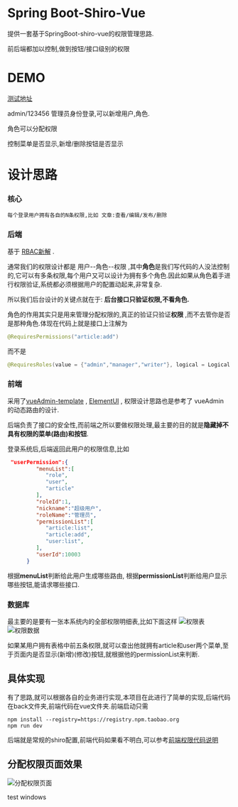 # Spring Boot-Shiro-Vue
提供一套基于SpringBoot-shiro-vue的权限管理思路.

前后端都加以控制,做到按钮/接口级别的权限

# DEMO
[测试地址](http://g.heeexy.com)

admin/123456 管理员身份登录,可以新增用户,角色.

角色可以分配权限

控制菜单是否显示,新增/删除按钮是否显示

# 设计思路

### 核心

 	每个登录用户拥有各自的N条权限,比如 文章:查看/编辑/发布/删除

### 后端

基于 [RBAC新解](http://globeeip.iteye.com/blog/1236167) . 

通常我们的权限设计都是 用户--角色--权限 ,其中**角色**是我们写代码的人没法控制的,它可以有多条权限,每个用户又可以设计为拥有多个角色.因此如果从角色着手进行权限验证,系统都必须根据用户的配置动起来,非常复杂.

所以我们后台设计的关键点就在于: **后台接口只验证权限,不看角色.**

角色的作用其实只是用来管理分配权限的,真正的验证只验证**权限** ,而不去管你是否是那种角色.体现在代码上就是接口上注解为

```java
@RequiresPermissions("article:add")
```

而不是

```java
@RequiresRoles(value = {"admin","manager","writer"}, logical = Logical.OR) 
```

### 前端

采用了[vueAdmin-template](https://github.com/PanJiaChen/vueAdmin-template) , [ElementUI](https://github.com/ElemeFE/element) , 权限设计思路也是参考了 vueAdmin 的动态路由的设计.

后端负责了接口的安全性,而前端之所以要做权限处理,最主要的目的就是**隐藏掉不具有权限的菜单(路由)和按钮**.

登录系统后,后端返回此用户的权限信息,比如 
```json
 "userPermission":{  
         "menuList":[  
            "role",
            "user",
            "article"
         ],
         "roleId":1,
         "nickname":"超级用户",
         "roleName":"管理员",
         "permissionList":[  
            "article:list",
            "article:add",
            "user:list",
         ],
         "userId":10003
      }
```
根据**menuList**判断给此用户生成哪些路由, 根据**permissionList**判断给用户显示哪些按钮,能请求哪些接口.

### 数据库
最主要的是要有一张本系统内的全部权限明细表,比如下面这样
![权限表](http://img.heeexy.com/permissionDatabase.png)
![权限数据](http://img.heeexy.com/permissionData.png)

如果某用户拥有表格中前五条权限,就可以查出他就拥有article和user两个菜单,至于页面内是否显示(新增)(修改)按钮,就根据他的permissionList来判断.

## 具体实现
有了思路,就可以根据各自的业务进行实现,本项目在此进行了简单的实现,后端代码在back文件夹,前端代码在vue文件夹.前端启动只需
```
npm install --registry=https://registry.npm.taobao.org
npm run dev
```

后端就是常规的shiro配置,前端代码如果看不明白,可以参考[前端权限代码说明](./explain-frontend.md) 

## 分配权限页面效果
![分配权限页面](http://img.heeexy.com/role_permission.png)


test windows
